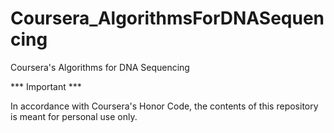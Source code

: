# Coursera_AlgorithmsForDNASequencing
Coursera's Algorithms for DNA Sequencing

*** Important ***

In accordance with Coursera's Honor Code, the contents of this repository is meant for personal use only.
